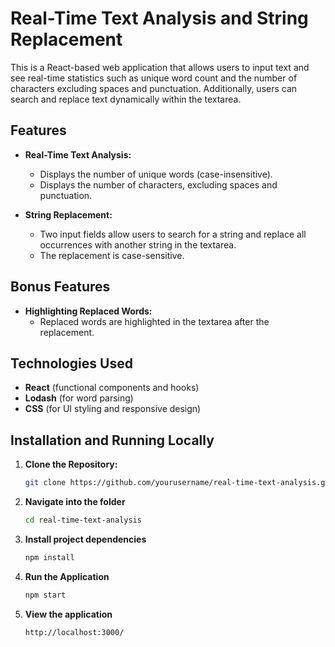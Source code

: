 # Real-Time Text Analysis and String Replacement

This is a React-based web application that allows users to input text and see real-time statistics such as unique word count and the number of characters excluding spaces and punctuation. Additionally, users can search and replace text dynamically within the textarea.

## Features

- **Real-Time Text Analysis:**
  - Displays the number of unique words (case-insensitive).
  - Displays the number of characters, excluding spaces and punctuation.

- **String Replacement:**
  - Two input fields allow users to search for a string and replace all occurrences with another string in the textarea.
  - The replacement is case-sensitive.

## Bonus Features
- **Highlighting Replaced Words:** 
  - Replaced words are highlighted in the textarea after the replacement.

## Technologies Used

- **React** (functional components and hooks)
- **Lodash** (for word parsing)
- **CSS** (for UI styling and responsive design)

## Installation and Running Locally

1. **Clone the Repository:**
   ```bash
   git clone https://github.com/yourusername/real-time-text-analysis.git

2. **Navigate into the folder**
   ```bash
   cd real-time-text-analysis

3. **Install project dependencies**
   ```bash
   npm install

4. **Run the Application**
   ```bash
   npm start

5. **View the application**
   ```bash
   http://localhost:3000/
